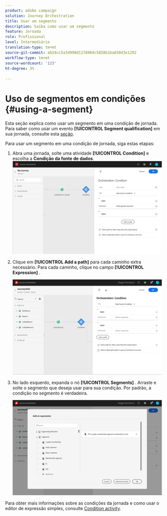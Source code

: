 ```yaml
---
product: adobe campaign
solution: Journey Orchestration
title: Usar um segmento
description: Saiba como usar um segmento
feature: Jornada
role: Profissional
level: Intermediário
translation-type: tm+mt
source-git-commit: ab19cc5a3d998d1178984c5028b1ba650d3e1292
workflow-type: tm+mt
source-wordcount: '123'
ht-degree: 3%

---
```



# Uso de segmentos em condições {#using-a-segment}

Esta seção explica como usar um segmento em uma condição de jornada. Para saber como usar um evento **[!UICONTROL Segment qualification]** em sua jornada, consulte esta [seção](../building-journeys/segment-qualification-events.md).

Para usar um segmento em uma condição de jornada, siga estas etapas:

1. Abra uma jornada, solte uma atividade **[!UICONTROL Condition]** e escolha a **Condição da fonte de dados**.
   ![](../assets/journey47.png)

1. Clique em **[!UICONTROL Add a path]** para cada caminho extra necessário. Para cada caminho, clique no campo **[!UICONTROL Expression]** .

   ![](../assets/segment3.png)

1. No lado esquerdo, expanda o nó **[!UICONTROL Segments]** . Arraste e solte o segmento que deseja usar para sua condição. Por padrão, a condição no segmento é verdadeira.

   ![](../assets/segment4.png)

Para obter mais informações sobre as condições da jornada e como usar o editor de expressão simples, consulte [Condition activity](../building-journeys/condition-activity.md#about_condition).
